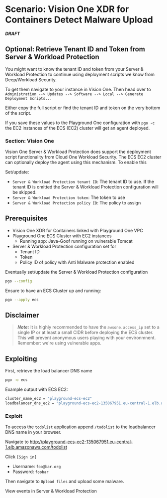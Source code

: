 # Scenario: Vision One XDR for Containers Detect Malware Upload

***DRAFT***

## Optional: Retrieve Tenant ID and Token from Server & Workload Protection

You might want to know the tenant ID and token from your Server & Workload Protection to continue using deployment scripts we know from Deep/Workload Security.

To get them navigate to your instance in Vision One. Then head over to `Administration --> Updates --> Software --> Local --> Generate Deployment Scripts...`

Either copy the full script or find the tenant ID and token on the very bottom of the script.

If you save these values to the Playground One configuration with `pgo -c` the EC2 instances of the ECS (EC2) cluster will get an agent deployed.

### Section: Vision One

Vision One Server & Workload Protection does support the deployment script functionality from Cloud One Workload Security. The ECS EC2 cluster can optionally deploy the agent using this mechanism. To enable this

Set/update:

- `Server & Workload Protection tenant ID`: The tenant ID to use. If the tenant ID is omitted the Server & Workload Protection configuration will be skipped.
- `Server & Workload Protection token`: The token to use
- `Server & Workload Protection policy ID`: The policy to assign


## Prerequisites

- Vision One XDR for Containers linked with Playground One VPC
- Playground One ECS Cluster with EC2 instances
    - Running app: Java-Goof running on vulnerable Tomcat
- Server & Workload Protection configuration set for
    - Tenant ID
    - Token
    - Policy ID of policy with Anti Malware protection enabled

Eventually set/update the Server & Workload Protection configuration

```sh
pgo --config
```

Ensure to have an ECS Cluster up and running:

```sh
pgo --apply ecs
```

## Disclaimer

> ***Note:*** It is highly recommended to have the `awsone.access_ip` set to a single IP or at least a small CIDR before deploying the ECS cluster. This will prevent anonymous users playing with your environmnent. Remember: we're using vulnerable apps.

## Exploiting

First, retrieve the load balancer DNS name

```sh
pgo -o ecs
```

Example output with ECS EC2:

```sh
cluster_name_ec2 = "playground-ecs-ec2"
loadbalancer_dns_ec2 = "playground-ecs-ec2-135067951.eu-central-1.elb.amazonaws.com"
```

### Exploit

To access the `todolist` application append `/todolist` to the loadbalancer DNS name in your browser.

Navigate to <http://playground-ecs-ec2-135067951.eu-central-1.elb.amazonaws.com/todolist>

Click `[Sign in]`

- Username: `foo@bar.org`
- Password: `foobar`

Then navigate to `Upload files` and upload some malware.

View events in Server & Workload Protection
